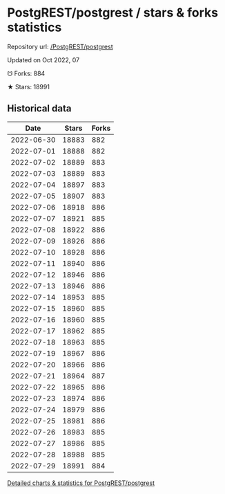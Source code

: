 # PostgREST/postgrest / stars & forks statistics

Repository url: [/PostgREST/postgrest](https://github.com/PostgREST/postgrest)

Updated on Oct 2022, 07

☋ Forks: 884

★ Stars: 18991

## Historical data
| Date | Stars | Forks |
|------|-------|-------|
| 2022-06-30 | 18883 | 882 | 
| 2022-07-01 | 18888 | 882 | 
| 2022-07-02 | 18889 | 883 | 
| 2022-07-03 | 18889 | 883 | 
| 2022-07-04 | 18897 | 883 | 
| 2022-07-05 | 18907 | 883 | 
| 2022-07-06 | 18918 | 886 | 
| 2022-07-07 | 18921 | 885 | 
| 2022-07-08 | 18922 | 886 | 
| 2022-07-09 | 18926 | 886 | 
| 2022-07-10 | 18928 | 886 | 
| 2022-07-11 | 18940 | 886 | 
| 2022-07-12 | 18946 | 886 | 
| 2022-07-13 | 18946 | 886 | 
| 2022-07-14 | 18953 | 885 | 
| 2022-07-15 | 18960 | 885 | 
| 2022-07-16 | 18960 | 885 | 
| 2022-07-17 | 18962 | 885 | 
| 2022-07-18 | 18963 | 885 | 
| 2022-07-19 | 18967 | 886 | 
| 2022-07-20 | 18966 | 886 | 
| 2022-07-21 | 18964 | 887 | 
| 2022-07-22 | 18965 | 886 | 
| 2022-07-23 | 18974 | 886 | 
| 2022-07-24 | 18979 | 886 | 
| 2022-07-25 | 18981 | 886 | 
| 2022-07-26 | 18983 | 885 | 
| 2022-07-27 | 18986 | 885 | 
| 2022-07-28 | 18988 | 885 | 
| 2022-07-29 | 18991 | 884 | 


[Detailed charts & statistics for PostgREST/postgrest](https://reviewgithub.com/rep/PostgREST/postgrest)
